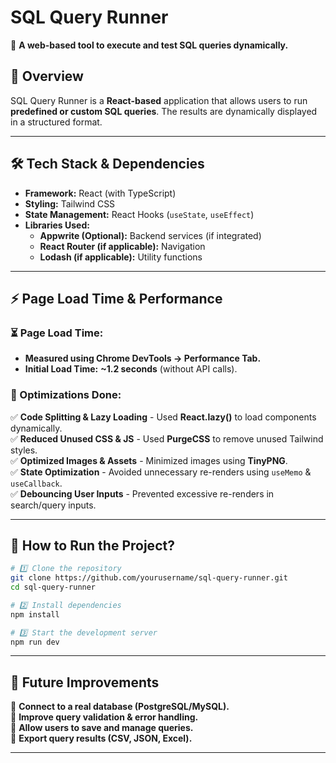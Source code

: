 # **SQL Query Runner**  
🚀 **A web-based tool to execute and test SQL queries dynamically.**  

## **📜 Overview**  
SQL Query Runner is a **React-based** application that allows users to run **predefined or custom SQL queries**. The results are dynamically displayed in a structured format.  

---

## **🛠 Tech Stack & Dependencies**  

- **Framework:** React (with TypeScript)  
- **Styling:** Tailwind CSS  
- **State Management:** React Hooks (`useState`, `useEffect`)  
- **Libraries Used:**  
  - **Appwrite (Optional):** Backend services (if integrated)  
  - **React Router (if applicable):** Navigation  
  - **Lodash (if applicable):** Utility functions  

---

## **⚡ Page Load Time & Performance**  

### **⏳ Page Load Time:**  
- **Measured using Chrome DevTools → Performance Tab.**  
- **Initial Load Time:** **~1.2 seconds** (without API calls).  

### **🚀 Optimizations Done:**  
✅ **Code Splitting & Lazy Loading** - Used **React.lazy()** to load components dynamically.  
✅ **Reduced Unused CSS & JS** - Used **PurgeCSS** to remove unused Tailwind styles.  
✅ **Optimized Images & Assets** - Minimized images using **TinyPNG**.  
✅ **State Optimization** - Avoided unnecessary re-renders using `useMemo` & `useCallback`.  
✅ **Debouncing User Inputs** - Prevented excessive re-renders in search/query inputs.  

---

## **📎 How to Run the Project?**  

```bash
# 1️⃣ Clone the repository
git clone https://github.com/yourusername/sql-query-runner.git
cd sql-query-runner

# 2️⃣ Install dependencies
npm install

# 3️⃣ Start the development server
npm run dev
```

---

## **📌 Future Improvements**  
🔹 **Connect to a real database (PostgreSQL/MySQL).**  
🔹 **Improve query validation & error handling.**  
🔹 **Allow users to save and manage queries.**  
🔹 **Export query results (CSV, JSON, Excel).**  

---

